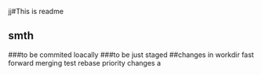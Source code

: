 jj#This is readme

## smth
###to be commited loacally
###to be just staged
##changes in workdir
fast forward merging test
rebase
priority changes
a
